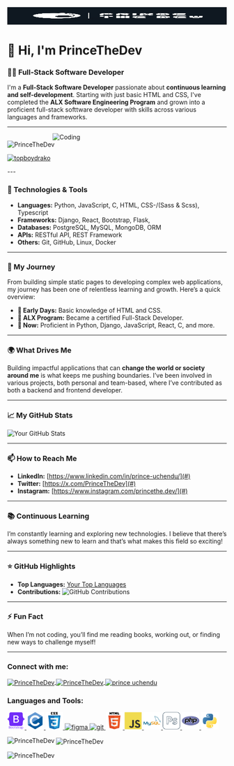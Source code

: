 <div align="center">
  <img src="./Princethedev.jpg" alt="Banner Image" width="100%", height="40px">
</div>

# 👋 Hi, I'm PrinceTheDev

### **👨‍💻 Full-Stack Software Developer**

I'm a **Full-Stack Software Developer** passionate about **continuous learning and self-development**. Starting with just basic HTML and CSS, I've completed the **ALX Software Engineering Program** and grown into a proficient full-stack softtware developer with skills across various languages and frameworks.

---
<img align="right" alt="Coding" width="400" src="https://repository-images.githubusercontent.com/462900780/0a10af70-6cbf-46df-9071-0ff586a3b1d6"/>

<p align="left">
  <img src="https://komarev.com/ghpvc/?username=PrinceTheDev&label=Profile%20views&color=0e75b6&style=flat" alt="PrinceTheDev" />
</p>

<p align="left">
  <a href="https://twitter.com/topboydrako" target="blank">
    <img src="https://img.shields.io/twitter/follow/PrinceTheDev?logo=twitter&style=for-the-badge" alt="topboydrako" />
  </a>
</p>
---

### **🔧 Technologies & Tools**

- **Languages:** Python, JavaScript, C, HTML, CSS-/(Sass & Scss), Typescript
- **Frameworks:** Django, React, Bootstrap, Flask, 
- **Databases:** PostgreSQL, MySQL, MongoDB, ORM
- **APIs:** RESTful API, REST Framework
- **Others:** Git, GitHub, Linux, Docker

---

### **🚀 My Journey**

From building simple static pages to developing complex web applications, my journey has been one of relentless learning and growth. Here’s a quick overview:

- **🔹 Early Days:** Basic knowledge of HTML and CSS.
- **🔹 ALX Program:** Became a certified Full-Stack Developer.
- **🔹 Now:** Proficient in Python, Django, JavaScript, React, C, and more.

---

### **🌍 What Drives Me**

Building impactful applications that can **change the world or society around me** is what keeps me pushing boundaries. I’ve been involved in various projects, both personal and team-based, where I’ve contributed as both a backend and frontend developer.

---

### **📈 My GitHub Stats**

![Your GitHub Stats](https://github-readme-stats.vercel.app/api?username=PrinceTheDev&show_icons=true&theme=radical)

---

<!-- ### **💼 My Projects**

  Here are a few projects that showcase my skills:

  **[Project Name](#)** - Description of what the project is, technologies used, and your role.
- **[Project Name](#)** - Description of what the project is, technologies used, and your role.
- **[Project Name](#)** - Description of what the project is, technologies used, and your role.
---
-->


### **📫 How to Reach Me**

- **LinkedIn:** [https://www.linkedin.com/in/prince-uchendu/](#)
- **Twitter:** [https://x.com/PrinceTheDev](#)
- **Instagram:** [https://www.instagram.com/princethe.dev/](#) 

---

### **📚 Continuous Learning**

I’m constantly learning and exploring new technologies. I believe that there’s always something new to learn and that’s what makes this field so exciting!

---

### **⭐️ GitHub Highlights**

- **Top Languages:** [Your Top Languages](https://github-readme-stats.vercel.app/api/top-langs/?username=PrinceTheDev&layout=compact&theme=radical)
- **Contributions:** ![GitHub Contributions](https://github-readme-streak-stats.herokuapp.com/?user=PrinceTheDev&theme=radical)

---

### **⚡ Fun Fact**

When I’m not coding, you’ll find me reading books, working out, or finding new ways to challenge myself!

---
<h3 align="left">Connect with me:</h3>
<p align="left">
  <a href="https://twitter.com/topboydrako" target="blank">
    <img align="center" src="https://raw.githubusercontent.com/rahuldkjain/github-profile-readme-generator/master/src/images/icons/Social/twitter.svg" alt="PrinceTheDev" height="30" width="40" />
  </a>
  <a href="https://instagram.com/topboydrako" target="blank">
    <img align="center" src="https://raw.githubusercontent.com/rahuldkjain/github-profile-readme-generator/master/src/images/icons/Social/instagram.svg" alt="PrinceTheDev" height="30" width="40" />
  </a>
  <a href="https://www.behance.net/princeuchendu" target="blank">
    <img align="center" src="https://raw.githubusercontent.com/rahuldkjain/github-profile-readme-generator/master/src/images/icons/Social/behance.svg" alt="prince uchendu" height="30" width="40" />
  </a>
</p>

<h3 align="left">Languages and Tools:</h3>
<p align="left">
  <a href="https://getbootstrap.com" target="_blank" rel="noreferrer">
    <img src="https://raw.githubusercontent.com/devicons/devicon/master/icons/bootstrap/bootstrap-plain-wordmark.svg" alt="bootstrap" width="40" height="40"/>
  </a>
  <a href="https://www.cprogramming.com/" target="_blank" rel="noreferrer">
    <img src="https://raw.githubusercontent.com/devicons/devicon/master/icons/c/c-original.svg" alt="c" width="40" height="40"/>
  </a>
  <a href="https://www.w3schools.com/css/" target="_blank" rel="noreferrer">
    <img src="https://raw.githubusercontent.com/devicons/devicon/master/icons/css3/css3-original-wordmark.svg" alt="css3" width="40" height="40"/>
  </a>
  <a href="https://www.figma.com/" target="_blank" rel="noreferrer">
    <img src="https://www.vectorlogo.zone/logos/figma/figma-icon.svg" alt="figma" width="40" height="40"/>
  </a>
  <a href="https://git-scm.com/" target="_blank" rel="noreferrer">
    <img src="https://www.vectorlogo.zone/logos/git-scm/git-scm-icon.svg" alt="git" width="40" height="40"/>
  </a>
  <a href="https://www.w3.org/html/" target="_blank" rel="noreferrer">
    <img src="https://raw.githubusercontent.com/devicons/devicon/master/icons/html5/html5-original-wordmark.svg" alt="html5" width="40" height="40"/>
  </a>
  <a href="https://developer.mozilla.org/en-US/docs/Web/JavaScript" target="_blank" rel="noreferrer">
    <img src="https://raw.githubusercontent.com/devicons/devicon/master/icons/javascript/javascript-original.svg" alt="javascript" width="40" height="40"/>
  </a>
  <a href="https://www.mysql.com/" target="_blank" rel="noreferrer">
    <img src="https://raw.githubusercontent.com/devicons/devicon/master/icons/mysql/mysql-original-wordmark.svg" alt="mysql" width="40" height="40"/>
  </a>
  <a href="https://www.photoshop.com/en" target="_blank" rel="noreferrer">
    <img src="https://raw.githubusercontent.com/devicons/devicon/master/icons/photoshop/photoshop-line.svg" alt="photoshop" width="40" height="40"/>
  </a>
  <a href="https://www.php.net" target="_blank" rel="noreferrer">
    <img src="https://raw.githubusercontent.com/devicons/devicon/master/icons/php/php-original.svg" alt="php" width="40" height="40"/>
  </a>
  <a href="https://www.python.org" target="_blank" rel="noreferrer">
    <img src="https://raw.githubusercontent.com/devicons/devicon/master/icons/python/python-original.svg" alt="python" width="40" height="40"/>
  </a>
</p>

<p>
  <img align="left" src="https://github-readme-stats.vercel.app/api/top-langs?username=PrinceTheDev&show_icons=true&locale=en&layout=compact" alt="PrinceTheDev" />
</p>

<p>
  &nbsp;<img align="center" src="https://github-readme-stats.vercel.app/api?username=PrinceTheDev&show_icons=true&locale=en" alt="PrinceTheDev" />
</p>

<p>
  <img align="center" src="https://github-readme-streak-stats.herokuapp.com/?user=PrinceTheDev&" alt="PrinceTheDev" />
</p>
